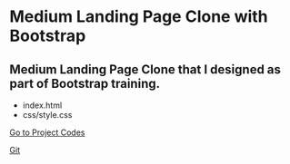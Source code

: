 # Medium Landing Page Clone with Bootstrap
## Medium Landing Page Clone that I designed as part of Bootstrap training.

* index.html
* css/style.css

[Go to Project Codes](https://github.com/MazlumGunes1991/Medium-Landing-Page-Clone.git)

[Git](www.patika.dev)